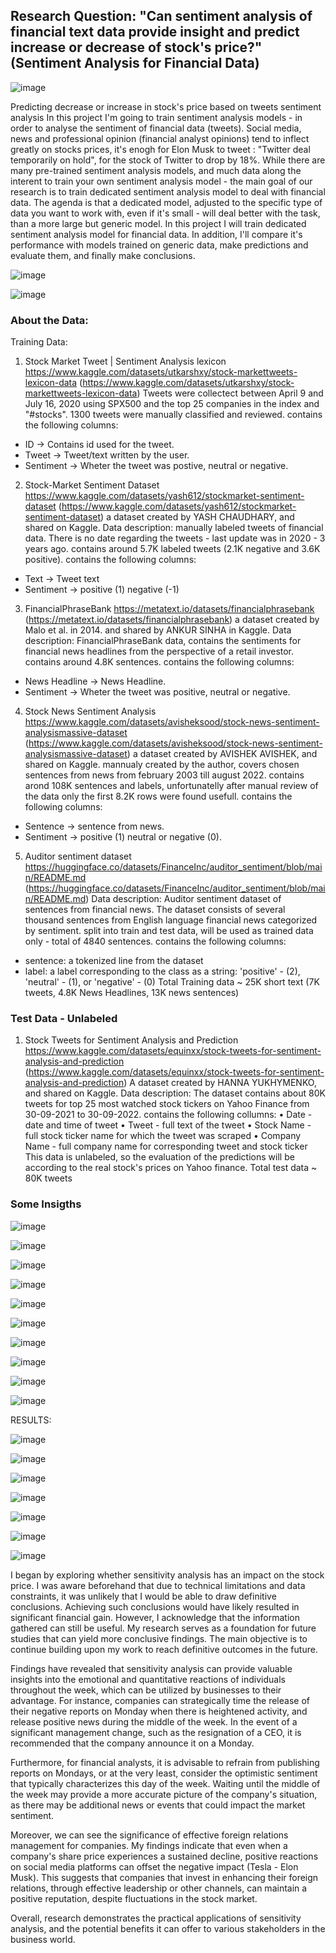 ## Research Question: "Can sentiment analysis of financial text data provide insight and predict increase or decrease of stock's price?" (Sentiment Analysis for Financial Data) 

![image](https://user-images.githubusercontent.com/53173112/226352464-112a1272-7d59-4310-912c-8021a43a2a9d.png)

Predicting decrease or increase in stock's price based on tweets sentiment analysis
In this project I'm going to train sentiment analysis models - in order to analyse the
sentiment of financial data (tweets). Social media, news and professional opinion (financial analyst opinions) tend to inflect
greatly on stocks prices, it's enogh for Elon Musk to tweet : "Twitter deal temporarily on
hold", for the stock of Twitter to drop by 18%. While there are many pre-trained sentiment analysis models, and much data along the
interent to train your own sentiment analysis model - the main goal of our research is to train dedicated sentiment analysis model to deal with financial data.
The agenda is that a dedicated model, adjusted to the specific type of data you want to work with, even if it's small - will deal better with the task, than a more large but generic model. In this project I will train dedicated sentiment analysis model for financial data. In addition, I'll
compare it's performance with models trained on generic data, make predictions and evaluate them, and finally make conclusions.

![image](https://user-images.githubusercontent.com/53173112/226362166-c60eeaa9-7a1f-4f3f-9ea0-69dbf2b266fc.png)


![image](https://user-images.githubusercontent.com/53173112/226354767-7b55e4bc-ab59-4956-812f-ba517a5104ef.png)

### About the Data:

Training Data:

1. Stock Market Tweet | Sentiment Analysis lexicon
https://www.kaggle.com/datasets/utkarshxy/stock-markettweets-lexicon-data
(https://www.kaggle.com/datasets/utkarshxy/stock-markettweets-lexicon-data)
Tweets were collectect between April 9 and July 16, 2020 using SPX500 and the top 25
companies in the index and "#stocks". 1300 tweets were manually classified and
reviewed. contains the following columns:
- ID -> Contains id used for the tweet.
- Tweet -> Tweet/text written by the user.
- Sentiment -> Wheter the tweet was postive, neutral or negative.

2. Stock-Market Sentiment Dataset
https://www.kaggle.com/datasets/yash612/stockmarket-sentiment-dataset
(https://www.kaggle.com/datasets/yash612/stockmarket-sentiment-dataset)
a dataset created by YASH CHAUDHARY, and shared on Kaggle.
Data description: manually labeled tweets of financial data. There is no date regarding
the tweets - last update was in 2020 - 3 years ago. contains around 5.7K labeled tweets
(2.1K negative and 3.6K positive). contains the following columns:
- Text -> Tweet text
- Sentiment -> positive (1) negative (-1)

3. FinancialPhraseBank
https://metatext.io/datasets/financialphrasebank
(https://metatext.io/datasets/financialphrasebank)
a dataset created by Malo et al. in 2014. and shared by ANKUR SINHA in Kaggle.
Data description: FinancialPhraseBank data, contains the sentiments for financial news
headlines from the perspective of a retail investor. contains around 4.8K sentences.
contains the following columns:
- News Headline -> News Headline.
- Sentiment -> Wheter the tweet was positive, neutral or negative.

4. Stock News Sentiment Analysis
https://www.kaggle.com/datasets/avisheksood/stock-news-sentiment-analysismassive-dataset
(https://www.kaggle.com/datasets/avisheksood/stock-news-sentiment-analysismassive-dataset)
a dataset created by AVISHEK AVISHEK, and shared on Kaggle. mannualy created by the
author, covers chosen sentences from news from february 2003 till august 2022.
contains arond 108K sentences and labels, unfortunatelly after manual review of the data
only the first 8.2K rows were found usefull. contains the following columns:
- Sentence -> sentence from news.
- Sentiment -> positive (1) neutral or negative (0).

5. Auditor sentiment dataset
https://huggingface.co/datasets/FinanceInc/auditor_sentiment/blob/main/README.md
(https://huggingface.co/datasets/FinanceInc/auditor_sentiment/blob/main/README.md)
Data description: Auditor sentiment dataset of sentences from financial news. The
dataset consists of several thousand sentences from English language financial news
categorized by sentiment. split into train and test data, will be used as trained data only -
total of 4840 sentences. contains the following columns:
- sentence: a tokenized line from the dataset
- label: a label corresponding to the class as a string: 'positive' - (2), 'neutral' - (1), or
'negative' - (0)
Total Training data ~ 25K short text (7K tweets, 4.8K News Headlines, 13K news sentences)

### Test Data - Unlabeled

1. Stock Tweets for Sentiment Analysis and Prediction
https://www.kaggle.com/datasets/equinxx/stock-tweets-for-sentiment-analysis-and-prediction
(https://www.kaggle.com/datasets/equinxx/stock-tweets-for-sentiment-analysis-and-prediction)
A dataset created by HANNA YUKHYMENKO, and shared on Kaggle.
Data description: The dataset contains about 80K tweets for top 25 most watched stock
tickers on Yahoo Finance from 30-09-2021 to 30-09-2022. contains the following
collumns:
• Date - date and time of tweet
• Tweet - full text of the tweet
• Stock Name - full stock ticker name for which the tweet was scraped
• Company Name - full company name for corresponding tweet and stock ticker
This data is unlabeled, so the evaluation of the predictions will be according to the real stock's
prices on Yahoo finance.
Total test data ~ 80K tweets

### Some Insigths

![image](https://user-images.githubusercontent.com/53173112/226354977-37ad5055-daa5-4b52-81c1-ffd8600125be.png)

![image](https://user-images.githubusercontent.com/53173112/226355149-da8aaf86-7936-4b4e-9635-47b3075bb222.png)

![image](https://user-images.githubusercontent.com/53173112/226355207-38e802e4-35e6-49da-aca1-6742eb708c58.png)

![image](https://user-images.githubusercontent.com/53173112/226355295-764e7af4-de6e-4f14-862e-110cf1488235.png)

![image](https://user-images.githubusercontent.com/53173112/226355342-c30d592b-d179-4a6e-99b2-ccde0bd6190f.png)

![image](https://user-images.githubusercontent.com/53173112/226355380-f0f200e5-5aae-4562-ac76-e512ca614fa5.png)

![image](https://user-images.githubusercontent.com/53173112/226355433-c4440889-4ac5-4075-a8db-eccf49fc2485.png)

![image](https://user-images.githubusercontent.com/53173112/226355511-52a3141d-304b-4104-88ec-0f10fe4e463d.png)

![image](https://user-images.githubusercontent.com/53173112/226355548-87ac4862-0d8b-4c2d-881f-3f187c383b53.png)

![image](https://user-images.githubusercontent.com/53173112/226355585-0abcb417-bfe8-42ef-9c4a-8db2723e061f.png)


RESULTS:

![image](https://user-images.githubusercontent.com/53173112/226355667-cf334091-69db-4368-b196-1f36a3c5c787.png)

![image](https://user-images.githubusercontent.com/53173112/226355741-a1a1720a-cc02-4a38-8c7b-4b075029de5c.png)

![image](https://user-images.githubusercontent.com/53173112/226355794-49965dec-62b3-47ad-a6ba-e6f9c6b3ae37.png)

![image](https://user-images.githubusercontent.com/53173112/226355896-a76d124c-0437-4c0a-80ef-743a584daf90.png)

![image](https://user-images.githubusercontent.com/53173112/226355943-7f521c3c-ea90-4c85-9f1d-46bb0764b4e9.png)

![image](https://user-images.githubusercontent.com/53173112/226355998-79e86f00-4f40-4b9d-a506-2ee059efd997.png)

![image](https://user-images.githubusercontent.com/53173112/226354160-884eb684-e0ba-40bf-a6cb-966ee75ecf88.png)

I began by exploring whether sensitivity analysis has an impact on the stock price. I was aware beforehand that due to technical limitations and data constraints, it was unlikely that I would be able to draw definitive conclusions. Achieving such conclusions would have likely resulted in significant financial gain. However, I acknowledge that the information gathered can still be useful. My research serves as a foundation for future studies that can yield more conclusive findings. The main objective is to continue building upon my work to reach definitive outcomes in the future.

Findings have revealed that sensitivity analysis can provide valuable insights into the emotional and quantitative reactions of individuals throughout the week, which can be utilized by businesses to their advantage. For instance, companies can strategically time the release of their negative reports on Monday when there is heightened activity, and release positive news during the middle of the week. In the event of a significant management change, such as the resignation of a CEO, it is recommended that the company announce it on a Monday.

Furthermore, for financial analysts, it is advisable to refrain from publishing reports on Mondays, or at the very least, consider the optimistic sentiment that typically characterizes this day of the week. Waiting until the middle of the week may provide a more accurate picture of the company's situation, as there may be additional news or events that could impact the market sentiment. 

Moreover, we can see the significance of effective foreign relations management for companies. My findings indicate that even when a company's share price experiences a sustained decline, positive reactions on social media platforms can offset the negative impact (Tesla -  Elon Musk). This suggests that companies that invest in enhancing their foreign relations, through effective leadership or other channels, can maintain a positive reputation, despite fluctuations in the stock market.

Overall, research demonstrates the practical applications of sensitivity analysis, and the potential benefits it can offer to various stakeholders in the business world.


